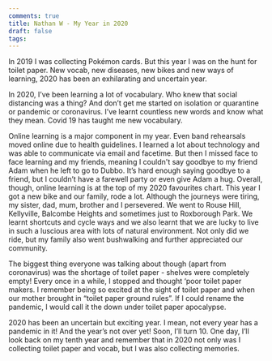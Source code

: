 ```yaml
---
comments: true
title: Nathan W - My Year in 2020
draft: false
tags:
---
```


 
In 2019 I was collecting Pokémon cards. But this year I was on the hunt for toilet paper. New vocab, new diseases, new bikes and new ways of learning, 2020 has been an exhilarating and uncertain year.
   
In 2020, I’ve been learning a lot of vocabulary. Who knew that social distancing was a thing? And don’t get me started on isolation or quarantine or pandemic or coronavirus. I’ve learnt countless new words and know what they mean. Covid 19 has taught me new vocabulary.
 
Online learning is a major component in my year. Even band rehearsals moved online due to health guidelines. I learned a lot about technology and was able to communicate via email and facetime.  But then I missed face to face learning and my friends, meaning I couldn't say goodbye to my friend Adam when he left to go to Dubbo. It’s hard enough saying goodbye to a friend, but I couldn’t have a farewell party or even give Adam a hug. Overall, though, online learning is at the top of my 2020 favourites chart.
This year I got a new bike and our family, rode a lot. Although the journeys were tiring, my sister, dad, mum, brother and I persevered. We went to Rouse Hill, Kellyville, Balcombe Heights and sometimes just to Roxborough Park. We learnt shortcuts and cycle ways and we also learnt that we are lucky to live in such a luscious area with lots of natural environment. Not only did we ride, but my family also went bushwalking and further appreciated our community.
 
The biggest thing everyone was talking about though (apart from coronavirus) was the shortage of toilet paper - shelves were completely empty! Every once in a while, I stopped and thought ‘poor toilet paper makers. I remember being so excited at the sight of toilet paper and when our mother brought in “toilet paper ground rules”. If I could rename the pandemic, I would call it the down under toilet paper apocalypse.
 
2020 has been an uncertain but exciting year. I mean, not every year has a pandemic in it! And the year’s not over yet! Soon, I’ll turn 10. One day, I’ll look back on my tenth year and remember that in 2020 not only was I collecting toilet paper and vocab, but I was also collecting memories.
 

